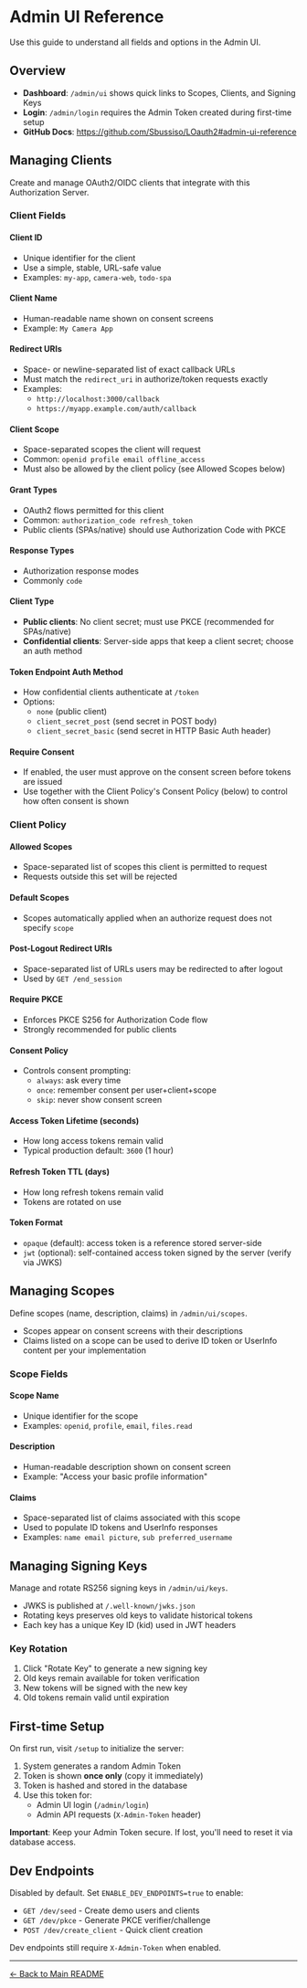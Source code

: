 # Admin UI Reference

Use this guide to understand all fields and options in the Admin UI.

## Overview

- **Dashboard**: `/admin/ui` shows quick links to Scopes, Clients, and Signing Keys
- **Login**: `/admin/login` requires the Admin Token created during first-time setup
- **GitHub Docs**: https://github.com/Sbussiso/LOauth2#admin-ui-reference

## Managing Clients

Create and manage OAuth2/OIDC clients that integrate with this Authorization Server.

### Client Fields

#### Client ID
- Unique identifier for the client
- Use a simple, stable, URL-safe value
- Examples: `my-app`, `camera-web`, `todo-spa`

#### Client Name
- Human-readable name shown on consent screens
- Example: `My Camera App`

#### Redirect URIs
- Space- or newline-separated list of exact callback URLs
- Must match the `redirect_uri` in authorize/token requests exactly
- Examples:
  - `http://localhost:3000/callback`
  - `https://myapp.example.com/auth/callback`

#### Client Scope
- Space-separated scopes the client will request
- Common: `openid profile email offline_access`
- Must also be allowed by the client policy (see Allowed Scopes below)

#### Grant Types
- OAuth2 flows permitted for this client
- Common: `authorization_code refresh_token`
- Public clients (SPAs/native) should use Authorization Code with PKCE

#### Response Types
- Authorization response modes
- Commonly `code`

#### Client Type
- **Public clients**: No client secret; must use PKCE (recommended for SPAs/native)
- **Confidential clients**: Server-side apps that keep a client secret; choose an auth method

#### Token Endpoint Auth Method
- How confidential clients authenticate at `/token`
- Options:
  - `none` (public client)
  - `client_secret_post` (send secret in POST body)
  - `client_secret_basic` (send secret in HTTP Basic Auth header)

#### Require Consent
- If enabled, the user must approve on the consent screen before tokens are issued
- Use together with the Client Policy's Consent Policy (below) to control how often consent is shown

### Client Policy

#### Allowed Scopes
- Space-separated list of scopes this client is permitted to request
- Requests outside this set will be rejected

#### Default Scopes
- Scopes automatically applied when an authorize request does not specify `scope`

#### Post-Logout Redirect URIs
- Space-separated list of URLs users may be redirected to after logout
- Used by `GET /end_session`

#### Require PKCE
- Enforces PKCE S256 for Authorization Code flow
- Strongly recommended for public clients

#### Consent Policy
- Controls consent prompting:
  - `always`: ask every time
  - `once`: remember consent per user+client+scope
  - `skip`: never show consent screen

#### Access Token Lifetime (seconds)
- How long access tokens remain valid
- Typical production default: `3600` (1 hour)

#### Refresh Token TTL (days)
- How long refresh tokens remain valid
- Tokens are rotated on use

#### Token Format
- `opaque` (default): access token is a reference stored server-side
- `jwt` (optional): self-contained access token signed by the server (verify via JWKS)

## Managing Scopes

Define scopes (name, description, claims) in `/admin/ui/scopes`.

- Scopes appear on consent screens with their descriptions
- Claims listed on a scope can be used to derive ID token or UserInfo content per your implementation

### Scope Fields

#### Scope Name
- Unique identifier for the scope
- Examples: `openid`, `profile`, `email`, `files.read`

#### Description
- Human-readable description shown on consent screen
- Example: "Access your basic profile information"

#### Claims
- Space-separated list of claims associated with this scope
- Used to populate ID tokens and UserInfo responses
- Examples: `name email picture`, `sub preferred_username`

## Managing Signing Keys

Manage and rotate RS256 signing keys in `/admin/ui/keys`.

- JWKS is published at `/.well-known/jwks.json`
- Rotating keys preserves old keys to validate historical tokens
- Each key has a unique Key ID (kid) used in JWT headers

### Key Rotation

1. Click "Rotate Key" to generate a new signing key
2. Old keys remain available for token verification
3. New tokens will be signed with the new key
4. Old tokens remain valid until expiration

## First-time Setup

On first run, visit `/setup` to initialize the server:

1. System generates a random Admin Token
2. Token is shown **once only** (copy it immediately)
3. Token is hashed and stored in the database
4. Use this token for:
   - Admin UI login (`/admin/login`)
   - Admin API requests (`X-Admin-Token` header)

**Important**: Keep your Admin Token secure. If lost, you'll need to reset it via database access.

## Dev Endpoints

Disabled by default. Set `ENABLE_DEV_ENDPOINTS=true` to enable:

- `GET /dev/seed` - Create demo users and clients
- `GET /dev/pkce` - Generate PKCE verifier/challenge
- `POST /dev/create_client` - Quick client creation

Dev endpoints still require `X-Admin-Token` when enabled.

---

[← Back to Main README](../README.md)
